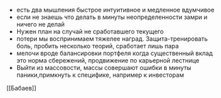 * есть два мышления быстрое интуитивное и медленное вдумчивое
* если не знаешь что делать в минуты неопределенности замри и ничего не делай
* Нужен план на случай не сработавшего текущего
* потери мы воспринимаем тяжелее наград. Защита-тренировать боль, пробить несколько теорий, сработает лишь пара 
* мелочи вроде балансировки портфеля когда существенный вклад это норма сбережений, продвижение по карьерной лестнице
* Выйти из массовости, массы совершают ошибки в минуты паники,примкнуть к специфике, например к инвесторам

[[Бабаев]]